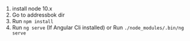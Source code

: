 1. install node 10.x
2. Go to addressbok dir
3. Run `npm install`
4. Run `ng serve` (If Angular Cli installed) or Run `./node_modules/.bin/ng serve`

